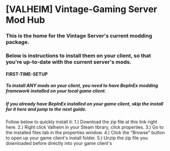 # [VALHEIM] Vintage-Gaming Server Mod Hub

### This is the home for the Vintage Server's current modding package.
### Below is instructions to install them on your client, so that you're up-to-date with the current server's mods.

#### FIRST-TIME-SETUP
##### To install ANY mods on your client, you need to have BepInEx modding framework installed on your local game client.
##### If you already have BepInEx installed on your game client, skip the install for it here and jump to the next guide.
Follow below to quickly install it:
1.) Download the zip file at this link right here.
2.) Right click Valheim in your Steam library, click properties.
3.) Go to the installed files tab in the properties window.
4.) Click the "Browse" button to open up your game client's install folder.
5.) Unzip the zip file you downloaded before directly into your game client's 
